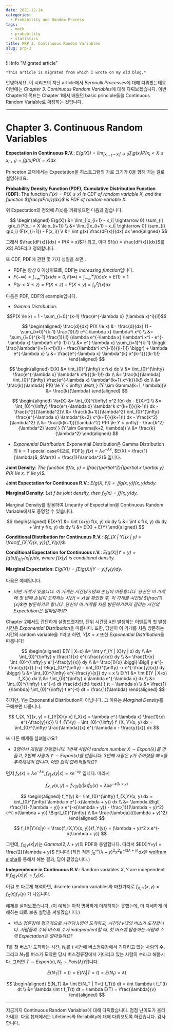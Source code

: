 ```yaml
---
date: 2021-12-14
categories:
  - Probability and Random Process
tags:
  - math
  - probability
  - statistics
title: PRP 3. Continuous Random Variables
slug: prp-3
---
```


!!! info "Migrated article"

    *This article is migrated from which I wrote on my old blog.*

안녕하세요. 이 시리즈의 지난 article에서 *Bernoulli Processes*에 대해 다뤄봤는데요. 이번에는 *Chapter 3. Continuous Random Variables*에 대해 다뤄보겠습니다. 이번 Chapter의 목표는 Chapter 1에서 배웠던 basic principle들을 Continuous Random Variable로 확장하는 것입니다.

<!-- more -->
---

# Chapter 3. Continuous Random Variables

**Expectation in Continuous R.V.**: *$E(g(X)) = \lim_{|x_{i+1} - x_i| \rightarrow 0} \sum_{i} g(x_i) P(x_i < X \le x_{i+1}) = \int g(x) P(X=x) dx$*

Princeton 교재에서는 Expectation을 히스토그램의 가로 크기가 0을 향해 가는 걸로 설명하네요.

**Probability Density Function (PDF), Cumulative Distribution Function (CDF)**: The function *$F(x) = P(X \le x)$ is CDF of random variable $X$, and the function $\frac{dF(x)}{dx}$ is PDF of random variable $X$.*

위 Expectation의 정의에 $F(x)$를 끼워넣으면 다음과 같습니다.

$$
\begin{aligned}
E(g(X)) &= \lim_{|x_{i+1} - x_i| \rightarrow 0} \sum_{i} g(x_i) P(x_i < X \le x_{i+1}) \\
&= \lim_{|x_{i+1} - x_i| \rightarrow 0} \sum_{i} g(x_i) (F(x_{i+1}) - F(x_i)) \\
&= \int g(x) \frac{dF(x)}{dx} dx
\end{aligned}
$$

그래서 $\frac{dF(x)}{dx} = P(X = x)$가 되고, 이때 $f(x) = \frac{dF(x)}{dx}$를 $X$의 *PDF*라고 정의합니다.

또 CDF, PDF에 관한 몇 가지 성질을 쓰면..

- PDF는 항상 0 이상이므로, CDF는 *increasing function*입니다.
- $F(-\infty) = \int_{-\infty}^{\infty} f(x) dx = 0, F(\infty) = \int_{-\infty}^{\infty} f(x) dx = E(1) = 1$
- $P(y < X \le z) = P(X \le z) - P(X \le y) = \int_{y}^{z} f(x) dx$

다음은 PDF, CDF의 example입니다.

- *Gamma Distribution*:

$$P(X \le x) = 1 - \sum_{i=0}^{k-1} \frac{e^{-\lambda x} (\lambda x)^i}{i!}$$

$$
\begin{aligned}
\frac{d}{dx} P(X \le x) &= \frac{d}{dx} (1 - \sum_{i=0}^{k-1} \frac{1}{i!} e^{-\lambda x} \lambda^i x^i) \\
&= \sum_{i=0}^{k-1} \frac{1}{i!} (\lambda e^{-\lambda x} \lambda^i x^i - e^{-\lambda x} \lambda^i x^{i-1} i) \\
&= e^{-\lambda x} \sum_{i=1}^{k-1} \biggl( \frac{\lambda^{i+1} x^i}{i!} - \frac{\lambda^i x^{i-1}}{(i-1)!} \biggr) + \lambda e^{-\lambda x} \\
&= \frac{e^{-\lambda x} \lambda^{k} x^{k-1}}{(k-1)!}
\end{aligned}
$$

$$
\begin{aligned}
E(X) &= \int_{0}^{\infty} x f(x) dx \\
&= \int_{0}^{\infty} \frac{e^{-\lambda x} \lambda^k x^k}{(k-1)!} dx \\
&= \frac{k}{\lambda} \int_{0}^{\infty} \frac{e^{-\lambda x} \lambda^{k+1} x^{k}}{k!} dx \\
&= \frac{k}{\lambda} P(0 \le Y < \infty) \text{ } (Y \sim Gamma(k+1, \lambda))\\
&= \frac{k}{\lambda}
\end{aligned}
$$

$$
\begin{aligned}
Var(X) &= \int_{0}^{\infty} x^2 f(x) dx - E(X)^2 \\
&= \int_{0}^{\infty} \frac{e^{-\lambda x} \lambda^k x^{k+1}}{(k-1)!} dx - \frac{k^2}{\lambda^2}\\
&= \frac{k(k+1)}{\lambda^2} \int_{0}^{\infty} \frac{e^{-\lambda x} \lambda^{k+2} x^{k+1}}{(k+1)!} dx - \frac{k^2}{\lambda^2} \\
&= \frac{k(k+1)}{\lambda^2} P(0 \le Y < \infty) - \frac{k^2}{\lambda^2} \text{ } (Y \sim Gamma(k+2, \lambda)) \\
&= \frac{k}{\lambda^2}
\end{aligned}
$$

- *Exponential Distribution*: Exponential Distribution은 Gamma Distribution의 $k=1$ special case이므로, PDF는 $f(x) = \lambda e^{-\lambda x}$, $E(X) = \frac{1}{\lambda}$, $Var(X) = \frac{1}{\lambda^2}$ 입니다.

**Joint Density**: *The function $f(x, y) = \frac{\partial^2}{\partial x \partial y} P(X \le x, Y \le y)$.*

**Joint Expectation for Continuous R.V.**: *$E(g(X, Y)) = \iint g(x, y) f(x, y) dx dy$.*

**Marginal Density**: *Let $f$ be joint density, then $f_X(x) = \int f(x, y) dy$.*

Marginal Density를 활용하여 Linearity of Expectation을 Continuous Random Variable에서도 증명할 수 있습니다.

$$
\begin{aligned}
E(X+Y) &= \int (x+y) f(x, y) dx dy \\
&= \int x f(x, y) dx dy + \int y f(x, y) dx dy \\
&= E(X) + E(Y)
\end{aligned}
$$

**Conditional Distribution for Continuous R.V.**: *$f_{X | Y}(x | y) = \frac{f_{X,Y}(x, y)}{f_Y(y)}$.*

**Conditional Expectation for Continuous r.V.**: *$E(g(X) | Y=y) = \int g(x) f_{X | Y}(x | y) dx$, where $f(x | y)$ is conditional density.*

**Marginal Expectation**: *$E(g(X)) = \int E(g(X) | Y=y) f_Y(y) dy$.*

다음은 예제입니다.

- *어떤 가게가 있습니다. 이 가게는 시간당 $\lambda$명의 손님이 이용합니다. 당신은 이 가게에 첫 번째 손님이 도착하는 시간($=x$)을 확인한 후, 이 가게를 시간당 $\frac{1}{x}$번 방문하기로 합니다. 당신이 이 가게를 처음 방문하기까지 걸리는 시간의 Expectation은 얼마일까요?*

Chapter 2에서도 간단하게 설명드렸지만, 단위 시간당 $\lambda$번 발생하는 이벤트의 첫 발생 시간은 *Exponential Distribution*을 따릅니다. 또한, 당신이 이 가게를 처음 방문하는 시간의 random variable을 $Y$라고 하면, $Y | X=x$ 또한 *Exponential Distribution*을 따릅니다!

$$
\begin{aligned}
E(Y | X=x) &= \int y f_{Y | X}(y | x) dy \\
&= \int_{0}^{\infty} y \frac{1}{x} e^{-\frac{y}{x}} dy \\
&= \frac{1}{x} \int_{0}^{\infty} y e^{-\frac{y}{x}} dy \\
&= \frac{1}{x} \biggl( \Bigl[ y e^{-\frac{y}{x}} (-x) \Bigr]_{0}^{\infty} - \int_{0}^{\infty} -x e^{-\frac{y}{x}} dy \biggr) \\
&= \int_{0}^{\infty} e^{-\frac{y}{x}} dy = x
\\
E(Y) &= \int E(Y | X=x) f_X(x) dx \\
&= \int_{0}^{\infty} x \lambda e^{-\lambda x} dx \\
&= \int_{0}^{\infty} t e^{-t} dt \frac{dx}{dt} \text{ } (t = \lambda x) \\
&= \frac{1}{\lambda} \int_{0}^{\infty} t e^{-t} dt = \frac{1}{\lambda}
\end{aligned}
$$

하지만, $Y$는 Exponential Distribution이 아닙니다. 그 이유는 *Marginal Density*를 구해보면 나옵니다.

$$
f_{X, Y}(x, y) = f_{Y|X}(y|x) f_X(x) = \lambda e^{-\lambda x} \frac{1}{x} e^{-\frac{y}{x}} \\
f_{Y}(y) = \int_{0}^{\infty} f_{X, Y}(x, y) dx = \int_{0}^{\infty} \frac{\lambda}{x} e^{-\lambda x - \frac{y}{x}} dx
$$

또 다른 예제를 살펴볼까요?

- *3명이서 게임을 진행합니다. 1번째 사람이 random number $X \sim Expon(\lambda)$를 만들고, 2번째 사람이 $Y \sim Expon(x)$를 만듭니다. 3번째 사람은 $y$가 주어졌을 때 $x$를 추측해내야 합니다. 어떤 값이 합리적일까요?*

먼저 $f_X(x) = \lambda e^{-\lambda x}, f_{Y|X}(y|x) = x e^{-xy}$ 입니다. 따라서

$$f_{X,Y}(x, y) = f_{Y|X}(y|x) f_X(x) = \lambda x e^{-x(\lambda + y)}$$

$$
\begin{aligned}
f_Y(y) &= \int_{0}^{\infty} f_{X,Y}(x, y) dx = \int_{0}^{\infty} \lambda x e^{-x(\lambda + y)} dx \\
&= \lambda \Bigl[ \frac{1}{-(\lambda + y)} x e^{-x(\lambda + y)} - \frac{1}{(\lambda + y)^2} e^{-x(\lambda + y)} \Bigr]_{0}^{\infty} \\
&= \frac{\lambda}{(\lambda + y)^2}
\end{aligned}
$$

$$
f_{X|Y}(x|y) = \frac{f_{X,Y}(x, y)}{f_Y(y)} = (\lambda + y)^2 x e^{-x(\lambda + y)}
$$

그런데, $f_{X|Y}(x|y)$는 $Gamma(2, \lambda + y)$의 PDF와 동일합니다. 따라서 $E(X|Y=y) = \frac{2}{\lambda + y}$ 입니다! (직접 적분 $\int_{0}^{\infty} (\lambda + y)^2 x^2 e^{-x(\lambda + y)} dx$을 [wolfram alpha](https://www.wolframalpha.com/input/?i=integrate+%28a%2By%29%5E2+x%5E2+e%5E%28-x%28a%2By%29%29+dx+from+0+to+inf)를 통해서 해본 결과, 답이 같았습니다.)

**Independence in Continuous R.V.**: Random variables $X, Y$ are independent if $f_{X|Y}(x|y) = f_X(x)$.

이걸 또 다르게 해석하면, discrete random variables와 마찬가지로 $f_{X,Y}(x, y) = f_X(x) f_Y(y)$ 가 나옵니다.

예제를 살펴보겠습니다. (이 예제는 아직 명확하게 이해하지는 못했는데, 더 자세하게 이해하는 대로 보충 설명을 써넣겠습니다.)

- *버스 정류장에 평균적으로 시간당 $\lambda$명이 도착하고, 시간당 $v$대의 버스가 도착합니다. 사람들의 수와 버스의 수가 independent할 때, 첫 버스에 탑승하는 사람의 수의 Expectation은 얼마일까요?*

$T$를 첫 버스가 도착하는 시간, $N_t$를 $t$ 시간에 버스정류장에서 기다리고 있는 사람의 수, 그리고 $N_T$를 버스가 도착한 당시 버스정류장에서 기다리고 있는 사람의 수라고 해봅시다. 그러면 $T \sim Expon(v), N_t \sim Pois(\lambda t)$입니다.

$$E(N_T | T=t) = E(N_t | T=t) = E(N_t) = \lambda t$$

$$
\begin{aligned}
E(N_T) &= \int E(N_T | T=t) f_T(t) dt = \int \lambda t f_T(t) dt \\
&= \lambda \int t f_T(t) dt = \lambda E(T) = \frac{\lambda}{v}
\end{aligned}
$$

---

지금까지 Continuous Random Variables에 대해 다뤄봤습니다. 점점 난이도가 올라가네요. 다음 챕터에서는 Lifetimes와 Reliability에 대해 다뤄보도록 하겠습니다. 감사합니다.
